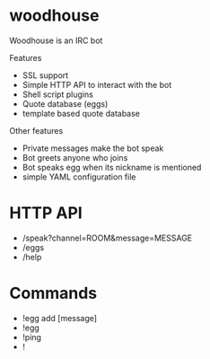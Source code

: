 woodhouse
=========

Woodhouse is an IRC bot

Features
- SSL support
- Simple HTTP API to interact with the bot
- Shell script plugins
- Quote database (eggs)
- template based quote database

Other features
- Private messages make the bot speak
- Bot greets anyone who joins
- Bot speaks egg when its nickname is mentioned
- simple YAML configuration file

HTTP API
===============

- /speak?channel=ROOM&message=MESSAGE
- /eggs
- /help

Commands
===============

- !egg add [message]
- !egg 
- !ping
- !<script> from 

Install
=========
go get github.com/sigmonsays/woodhouse/woodhouse-ircbot


